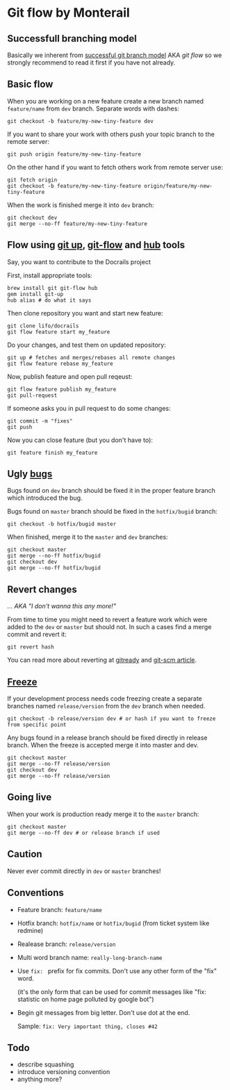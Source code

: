 Git flow by Monterail
=====================

## Successfull branching model

Basically we inherent from [successful git branch model](http://nvie.com/posts/a-successful-git-branching-model/) AKA *git flow* so we strongly recommend to read it first if you have not already.

## Basic flow

When you are working on a new feature create a new branch named `feature/name` from `dev` branch. Separate words with dashes:

    git checkout -b feature/my-new-tiny-feature dev

If you want to share your work with others push your topic branch to the remote server:

    git push origin feature/my-new-tiny-feature

On the other hand if you want to fetch others work from remote server use:

    git fetch origin
    git checkout -b feature/my-new-tiny-feature origin/feature/my-new-tiny-feature

When the work is finished merge it into `dev` branch:

    git checkout dev
    git merge --no-ff feature/my-new-tiny-feature

## Flow using [git up](https://github.com/aanand/git-up), [git-flow](https://github.com/nvie/gitflow) and [hub](https://github.com/defunkt/hub) tools

Say, you want to contribute to the Docrails project

First, install appropriate tools:

    brew install git git-flow hub
    gem install git-up
    hub alias # do what it says

Then clone repository you want and start new feature:

    git clone lifo/docrails
    git flow feature start my_feature

Do your changes, and test them on updated repository:

    git up # fetches and merges/rebases all remote changes
    git flow feature rebase my_feature
    
Now, publish feature and open pull reqeust:

    git flow feature publish my_feature
    git pull-request

If someone asks you in pull request to do some changes:

    git commit -m "fixes"
    git push

Now you can close feature (but you don't have to):

    git feature finish my_feature

## Ugly [bugs](http://vladstudio.deviantart.com/art/A-bug-142782682)

Bugs found on `dev` branch should be fixed it in the proper feature branch which introduced the bug.

Bugs found on `master` branch should be fixed in the `hotfix/bugid` branch:

    git checkout -b hotfix/bugid master

When finished, merge it to the `master` and `dev` branches:

    git checkout master
    git merge --no-ff hotfix/bugid
    git checkout dev
    git merge --no-ff hotfix/bugid

## Revert changes
*... AKA "I don't wanna this any more!"*

From time to time you might need to revert a feature work which were added to the `dev` or `master` but should not. In such a cases find a merge commit and revert it:

    git revert hash

You can read more about reverting at [gitready](http://gitready.com/intermediate/2009/03/16/rolling-back-changes-with-revert.html) and [git-scm article](http://git-scm.com/2010/03/02/undoing-merges.html).

## [Freeze](http://www.youtube.com/watch?v=qSqnO8iGz9o)

If your development process needs code freezing create a separate branches named `release/version` from the `dev` branch when needed.

    git checkout -b release/version dev # or hash if you want to freeze from specific point

Any bugs found in a release branch should be fixed directly in release branch. When the freeze is accepted merge it into master and dev.

    git checkout master
    git merge --no-ff release/version
    git checkout dev
    git merge --no-ff release/version

## Going live

When your work is production ready merge it to the `master` branch:

    git checkout master
    git merge --no-ff dev # or release branch if used

## Caution

Never ever commit directly in `dev` or `master` branches!

## Conventions

* Feature branch: `feature/name`
* Hotfix branch: `hotfix/name` or `hotfix/bugid` (from ticket system like redmine)
* Realease branch: `release/version`
* Multi word branch name: `really-long-branch-name`
* Use `fix: ` prefix for fix commits. Don't use any other form of the "fix" word.

  (it's the only form that can be used for commit messages like "fix: statistic on home page polluted by google bot")

* Begin git messages from big letter. Don't use dot at the end.

  Sample: `fix: Very important thing, closes #42`

## Todo

* describe squashing
* introduce versioning convention
* anything more?

